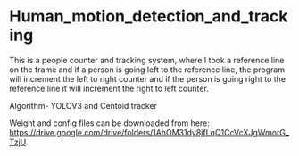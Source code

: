 # Human_motion_detection_and_tracking

This is a people counter and tracking system, where I took a reference line on the frame and if a person is going left to the reference line, the program will increment the left 
to right counter and if the person is going right to the reference line it will increment the right to left counter.

Algorithm- YOLOV3 and Centoid tracker

Weight and config files can be downloaded from here:
https://drive.google.com/drive/folders/1AhOM31dy8jfLqQ1CcVcXJgWmorG_TzjU
